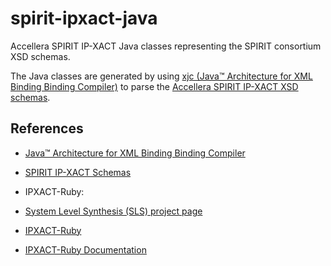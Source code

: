 spirit-ipxact-java
==================

Accellera SPIRIT IP-XACT Java classes representing the SPIRIT consortium XSD schemas.

The Java classes are generated by using [xjc (Java™ Architecture for XML Binding Binding Compiler)][1] to parse the [Accellera SPIRIT IP-XACT XSD schemas][2].

References
----------

*   [Java™ Architecture for XML Binding Binding Compiler](http://docs.oracle.com/javase/7/docs/technotes/tools/share/xjc.html)
*   [SPIRIT IP-XACT Schemas](http://www.accellera.org/XMLSchema)
*   IPXACT-Ruby:

  * [System Level Synthesis (SLS) project page](http://tima-sls.imag.fr/www/research/ipxact/)
  * [IPXACT-Ruby](http://rubygems.org/gems/ipxact-ruby)
  * [IPXACT-Ruby Documentation](http://rubydoc.info/gems/ipxact-ruby)
  
[1]: http://docs.oracle.com/javase/7/docs/technotes/tools/share/xjc.html  "Java™ Architecture for XML Binding Binding Compiler"
[2]: http://www.accellera.org/XMLSchema                                   "Accellera SPIRIT IP-XACT Schemas"

